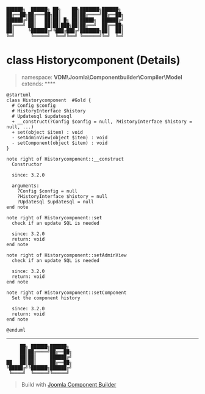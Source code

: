 ```
██████╗  ██████╗ ██╗    ██╗███████╗██████╗
██╔══██╗██╔═══██╗██║    ██║██╔════╝██╔══██╗
██████╔╝██║   ██║██║ █╗ ██║█████╗  ██████╔╝
██╔═══╝ ██║   ██║██║███╗██║██╔══╝  ██╔══██╗
██║     ╚██████╔╝╚███╔███╔╝███████╗██║  ██║
╚═╝      ╚═════╝  ╚══╝╚══╝ ╚══════╝╚═╝  ╚═╝
```
# class Historycomponent (Details)
> namespace: **VDM\Joomla\Componentbuilder\Compiler\Model**
> extends: ****
```uml
@startuml
class Historycomponent  #Gold {
  # Config $config
  # HistoryInterface $history
  # Updatesql $updatesql
  + __construct(?Config $config = null, ?HistoryInterface $history = null, ...)
  + set(object $item) : void
  - setAdminView(object $item) : void
  - setComponent(object $item) : void
}

note right of Historycomponent::__construct
  Constructor

  since: 3.2.0
  
  arguments:
    ?Config $config = null
    ?HistoryInterface $history = null
    ?Updatesql $updatesql = null
end note

note right of Historycomponent::set
  check if an update SQL is needed

  since: 3.2.0
  return: void
end note

note right of Historycomponent::setAdminView
  check if an update SQL is needed

  since: 3.2.0
  return: void
end note

note right of Historycomponent::setComponent
  Set the component history

  since: 3.2.0
  return: void
end note
 
@enduml
```

---
```
     ██╗ ██████╗██████╗
     ██║██╔════╝██╔══██╗
     ██║██║     ██████╔╝
██   ██║██║     ██╔══██╗
╚█████╔╝╚██████╗██████╔╝
 ╚════╝  ╚═════╝╚═════╝
```
> Build with [Joomla Component Builder](https://git.vdm.dev/joomla/Component-Builder)

